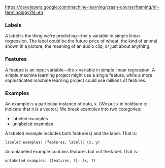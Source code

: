 <https://developers.google.com/machine-learning/crash-course/framing/ml-terminology?hl=en>

### Labels
A label is the thing we're predicting—the y variable in simple linear regression. The label could be the future price of wheat, the kind of animal shown in a picture, the meaning of an audio clip, or just about anything.

### Features
A feature is an input variable—the x variable in simple linear regression. A simple machine learning project might use a single feature, while a more sophisticated machine learning project could use millions of features.


### Examples
An example is a particular instance of data, x. (We put x in boldface to indicate that it is a vector.) We break examples into two categories:

- labeled examples
- unlabeled examples

A labeled example includes both feature(s) and the label. That is:
```
labeled examples: {features, label}: (x, y)
```
An unlabeled example contains features but not the label. That is:
```
unlabeled examples: {features, ?}: (x, ?)
```
